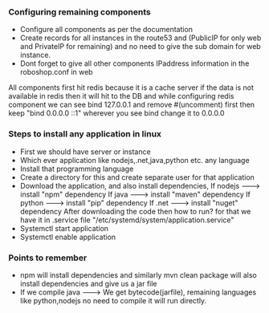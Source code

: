 ### Configuring remaining components
- Configure all components as per the documentation 
- Create records for all instances in the route53 and (PublicIP for only web and PrivateIP for remaining) and
  no need to give the sub domain for web instance.
- Dont forget to give all other components IPaddress information in the roboshop.conf in web

All components first hit redis because it is a cache server if the data is not available in redis 
then it will hit to the DB and while configuring redis component we can see bind 127.0.0.1 and 
remove #(uncomment) first then keep "bind 0.0.0.0 ::1" wherever you see bind change it to 0.0.0.0

### Steps to install any application in linux
- First we should have server or instance
- Which ever application like nodejs,.net,java,python etc. any language
- Install that programming language
- Create a directory for this and create separate user for that application
- Download the application, and also install dependencies,
   If nodejs ---> install "npm" dependency
   If java ---> install "maven" dependency
   If python ---> install "pip" dependency
   If .net ---> install "nuget" dependency
   After downloading the code then how to run? for that we have it in .service file 
   "/etc/systemd/system/application.service"
- Systemctl start application
- Systemctl enable application

### Points to remember
- npm will install dependencies and similarly mvn clean package will also install dependencies and give us a
  jar file
- If we compile java ---> We get bytecode(jarfile), remaining languages like python,nodejs no need to compile
  it will run directly.

